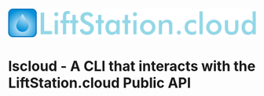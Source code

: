 ![Logo](https://github.com/Consolidated-Utilities/LiftStation.cloud-App-Icons/raw/master/Icons/Combined/Combined.png)
# lscloud - A CLI that interacts with the LiftStation.cloud Public API


